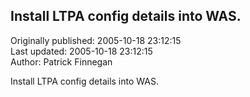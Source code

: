 ## Install LTPA config details into WAS.  
Originally published: 2005-10-18 23:12:15  
Last updated: 2005-10-18 23:12:15  
Author: Patrick Finnegan  
  
Install LTPA config details into WAS.